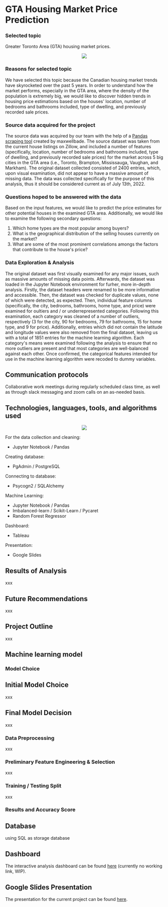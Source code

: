 # GTA Housing Market Price Prediction

### Selected topic
Greater Toronto Area (GTA) housing market prices.

<p align="center">
  <img src="https://user-images.githubusercontent.com/99566803/180220246-70d87867-3b1f-4707-a625-f66a7a221f9f.png" />
</p>

### Reasons for selected topic
We have selected this topic because the Canadian housing market trends have skyrocketed over the past 5 years. In order to understand how the market performs, especially in the GTA area, where the density of the population is extremely big, we would like to discover hidden trends in housing price estimations based on the houses' location, number of bedrooms and bathrooms included, type of dwelling, and previously recorded sale prices.

### Source data acquired for the project
The source data was acquired by our team with the help of a [Pandas scraping tool](https://github.com/maxwellbade/zillow_scrape_python) created by maxwellbade. The source dataset was taken from the current house listings on Zillow, and included a number of features (specifically, location, number of bedrooms and bathrooms included, type of dwelling, and previously recorded sale prices) for the market across 5 big cities in the GTA area (i.e., Toronto, Brampton, Mississauga, Vaughan, and Markham). The original dataset collected consisted of 2400 entries, which, upon visual examination, did not appear to have a massive amount of missing data. The data was collected specifically for the purpose of this analysis, thus it should be considered current as of July 13th, 2022.

### Questions hoped to be answered with the data
Based on the input features, we would like to predict the price estimates for other potential houses in the examined GTA area.
Additionally, we would like to examine the following secondary questions:
1. Which home types are the most popular among buyers?
2. What is the geographical distribution of the selling houses currently on the market?
3. What are some of the most prominent correlations amongs the factors that contribute to the house's price?

### Data Exploration & Analysis
The original dataset was first visually examined for any major issues, such as massive amounts of missing data points. Afterwards, the dataset was loaded in the Jupyter Notebook environment for furher, more in-depth analysis. Firstly, the dataset headers were renamed to be more informative and accessible. Then, the dataset was checked for duplicate values, none of which were detected, as expected. Then, individual feature columns (specifically, the city, bedrooms, bathrooms, home type, and price) were examined for oultiers and / or underrepresented categories. Following this examination, each category was cleaned of a number of outliers, respectively (3 for the city, 90 for bedrooms, 79 for bathrooms, 15 for home type, and 9 for price). Additionally, entries which did not contain the latitude and longitude values were also removed from the final dataset, leaving us with a total of 1851 entries for the machine learning algorithm. Each category's means were examined following the analysis to ensure that no more outliers are present and that most categories are well-balanced against each other. Once confirmed, the categorical features intended for use in the machine learning algorithm were recoded to dummy variables.

## Communication protocols
Collaborative work meetings during regularly scheduled class time, as well as through slack messaging and zoom calls on an as-needed basis.

## Technologies, languages, tools, and algorithms used

<p align="center">
  <img src="https://user-images.githubusercontent.com/99566803/180226132-23340c4c-a9bf-4db2-9980-ac3c71da66e9.png" />
</p>



For the data collection and cleaning:
* Jupyter Notebook / Pandas

Creating database:
* PgAdmin / PostgreSQL

Connecting to database:
* Psycogn2 / SQLAlchemy

Machine Learning:
* Jupyter Notebook / Pandas
* Imbalanced-learn / Scikit-Learn / Pycaret
* Random Forest Regressor

Dashboard:
* Tableau

Presentation:
* Google Slides
  
## Results of Analysis
xxx

## Future Recommendations
xxx

## Project Outline
xxx

## Machine learning model

### Model Choice

## Initial Model Choice
xxx

## Final Model Decision
xxx

### Data Preprocessing
xxx

### Preliminary Feature Engineering & Selection
xxx

### Training / Testing Split
xxx

### Results and Accuracy Score

## Database
using SQL as storage database

## Dashboard
The interactive analysis dashboard can be found [here]() (currently no working link, WIP).

## Google Slides Presentation
The presentation for the current project can be found [here](https://docs.google.com/presentation/d/1mjovAs0qO8CtyvKc6Q1dIVrJHnOzxK-rPxAUkTT5raQ/edit#slide=id.p).

